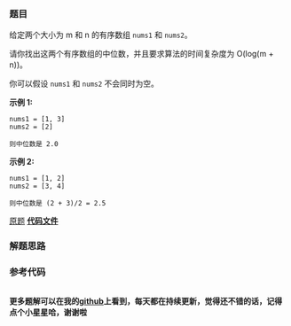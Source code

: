 ### 题目
给定两个大小为 m 和 n 的有序数组 `nums1` 和 `nums2`。

请你找出这两个有序数组的中位数，并且要求算法的时间复杂度为 O(log(m + n))。

你可以假设 `nums1` 和 `nums2` 不会同时为空。

**示例 1:**

    
    
    nums1 = [1, 3]
    nums2 = [2]
    
    则中位数是 2.0
    

**示例 2:**

    
    
    nums1 = [1, 2]
    nums2 = [3, 4]
    
    则中位数是 (2 + 3)/2 = 2.5
    

[原题](https://leetcode-cn.com/problems/median-of-two-sorted-arrays/)    **[代码文件]()**


### 解题思路




### 参考代码

```go


```




**更多题解可以在我的[github](https://github.com/LZH139/leetcode_Go)上看到，每天都在持续更新，觉得还不错的话，记得点个小星星哈，谢谢啦**
